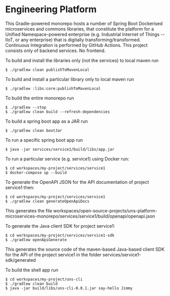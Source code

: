 # Engineering Platform
This Gradle-powered monorepo hosts a number of Spring Boot Dockerised microservices and commons libraries, that constitute the platform for a Unified Namespace-powered enterprise (e.g. Industrial Internet of Things -- IIoT, or any enterprise) that is digitally transforming/transformed. Continuous Integration is performed by GitHub Actions. This project consists only of backend services. No frontend.

To build and install the libraries only (not the services) to local maven run
```shell
$ ./gradlew clean publishToMavenLocal
```


To build and install a particular library only to local maven run
```shell
$ ./gradlew :libs:core:publishToMavenLocal
```


To build the entire monorepo run
```shell
$ ./gradlew --stop
$ ./gradlew clean build --refresh-dependencies
```


To build a spring boot app as a JAR run
```shell
$ ./gradlew clean bootJar
```


To run a specific spring boot app run
```shell
$ java -jar services/service1/build/libs/app.jar
```


To run a particular service (e.g. service1) using Docker run:
```shell
$ cd workspaces/my-project/services/service1
$ docker-compose up --build
```


To generate the OpenAPI JSON for the API documentation of project service1 then:
```shell
$ cd workspaces/my-project/services/service1
$ ./gradlew clean generateOpenApiDocs
```
This generates the file workspaces/open-source-projects/uns-platform-microservices-monorepo/services/service1/build/openapi/openapi.json 


To generate the Java client SDK for project service1:
```shell
$ cd workspaces/my-project/services/service1-sdk
$ ./gradlew openApiGenerate
```
This generates the source code of the maven-based Java-based client SDK for the API of the project service1 in the folder services/service1-sdk/generated


To build the shell app run
```shell
$ cd workspaces/my-project/uns-cli
$ ./gradlew clean build
$ java -jar build/libs/uns-cli-0.0.1.jar say-hello Jimmy
```

